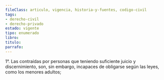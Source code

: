 ```yaml
---
fileClass: articulo, vigencia, historia-y-fuentes, codigo-civil
tags:
- derecho-civil
- derecho-privado
estado: vigente
tipo: enumerado
libro:
titulo:
parrafo:
---
```

1°. Las contraídas por personas que teniendo suficiente juicio y discernimiento, son, sin embargo, incapaces de obligarse según las leyes, como los menores adultos;